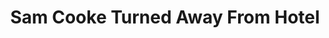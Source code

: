 ---
layout: events
title: Sam Cooke Turned Away From Hotel
year: 1963
image: /sam_cooke_event.jpeg
description: Sam Cooke was one of the most influential soul artists made a reservation in a Holiday Inn in Louisiana, however was turned away because he was black.
songs related:
---